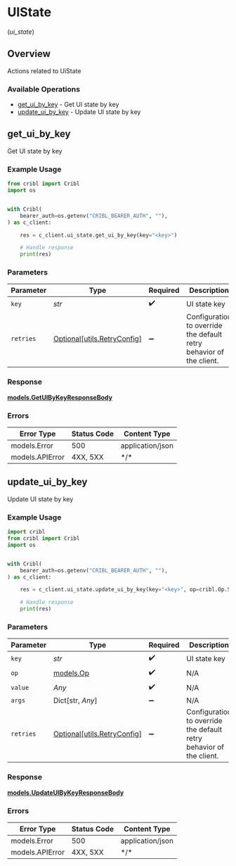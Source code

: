 # UIState
(*ui_state*)

## Overview

Actions related to UiState

### Available Operations

* [get_ui_by_key](#get_ui_by_key) - Get UI state by key
* [update_ui_by_key](#update_ui_by_key) - Update UI state by key

## get_ui_by_key

Get UI state by key

### Example Usage

```python
from cribl import Cribl
import os


with Cribl(
    bearer_auth=os.getenv("CRIBL_BEARER_AUTH", ""),
) as c_client:

    res = c_client.ui_state.get_ui_by_key(key="<key>")

    # Handle response
    print(res)

```

### Parameters

| Parameter                                                           | Type                                                                | Required                                                            | Description                                                         |
| ------------------------------------------------------------------- | ------------------------------------------------------------------- | ------------------------------------------------------------------- | ------------------------------------------------------------------- |
| `key`                                                               | *str*                                                               | :heavy_check_mark:                                                  | UI state key                                                        |
| `retries`                                                           | [Optional[utils.RetryConfig]](../../models/utils/retryconfig.md)    | :heavy_minus_sign:                                                  | Configuration to override the default retry behavior of the client. |

### Response

**[models.GetUIByKeyResponseBody](../../models/getuibykeyresponsebody.md)**

### Errors

| Error Type       | Status Code      | Content Type     |
| ---------------- | ---------------- | ---------------- |
| models.Error     | 500              | application/json |
| models.APIError  | 4XX, 5XX         | \*/\*            |

## update_ui_by_key

Update UI state by key

### Example Usage

```python
import cribl
from cribl import Cribl
import os


with Cribl(
    bearer_auth=os.getenv("CRIBL_BEARER_AUTH", ""),
) as c_client:

    res = c_client.ui_state.update_ui_by_key(key="<key>", op=cribl.Op.SET, value="<value>")

    # Handle response
    print(res)

```

### Parameters

| Parameter                                                           | Type                                                                | Required                                                            | Description                                                         |
| ------------------------------------------------------------------- | ------------------------------------------------------------------- | ------------------------------------------------------------------- | ------------------------------------------------------------------- |
| `key`                                                               | *str*                                                               | :heavy_check_mark:                                                  | UI state key                                                        |
| `op`                                                                | [models.Op](../../models/op.md)                                     | :heavy_check_mark:                                                  | N/A                                                                 |
| `value`                                                             | *Any*                                                               | :heavy_check_mark:                                                  | N/A                                                                 |
| `args`                                                              | Dict[str, *Any*]                                                    | :heavy_minus_sign:                                                  | N/A                                                                 |
| `retries`                                                           | [Optional[utils.RetryConfig]](../../models/utils/retryconfig.md)    | :heavy_minus_sign:                                                  | Configuration to override the default retry behavior of the client. |

### Response

**[models.UpdateUIByKeyResponseBody](../../models/updateuibykeyresponsebody.md)**

### Errors

| Error Type       | Status Code      | Content Type     |
| ---------------- | ---------------- | ---------------- |
| models.Error     | 500              | application/json |
| models.APIError  | 4XX, 5XX         | \*/\*            |